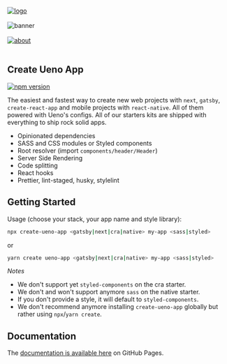 [![logo](https://user-images.githubusercontent.com/937328/51313595-d7f90e80-1a45-11e9-8375-a94f03e52fc6.png)](https://ueno.co/?utm_source=github&utm_campaign=create-ueno-app)
<br /><br />
![banner](https://user-images.githubusercontent.com/937328/51313594-d7f90e80-1a45-11e9-8d25-28583da916fa.png)
<br /><br />
[![about](https://user-images.githubusercontent.com/937328/51540139-999c8e80-1e4d-11e9-866d-284657a34744.png)](https://ueno.co/contact/?utm_source=github&utm_campaign=create-ueno-app)
<br /><br />

## Create Ueno App

[![npm version](https://badge.fury.io/js/create-ueno-app.svg)](https://badge.fury.io/js/create-ueno-app)

The easiest and fastest way to create new web projects with `next`, `gatsby`, `create-react-app` and mobile projects with `react-native`. All of them powered with Ueno's configs. All of our starters kits are shipped with everything to ship rock solid apps.

- Opinionated dependencies
- SASS and CSS modules or Styled components
- Root resolver (import `components/header/Header`)
- Server Side Rendering
- Code splitting
- React hooks
- Prettier, lint-staged, husky, stylelint

## Getting Started

Usage (choose your stack, your app name and style library):

```bash
npx create-ueno-app <gatsby|next|cra|native> my-app <sass|styled>
```

or

```bash
yarn create ueno-app <gatsby|next|cra|native> my-app <sass|styled>
```

_Notes_

- We don't support yet `styled-components` on the cra starter.
- We don't and won't support anymore `sass` on the native starter.
- If you don't provide a style, it will default to `styled-components`.
- We don't recommend anymore installing `create-ueno-app` globally but rather using `npx`/`yarn create`.

## Documentation

The [documentation is available here](https://ueno-llc.github.io/create-ueno-app) on GitHub Pages.
